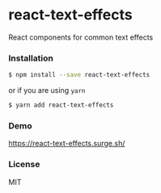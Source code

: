# react-text-effects

React components for common text effects

### Installation

```bash
$ npm install --save react-text-effects
```

or if you are using `yarn`

```bash
$ yarn add react-text-effects
```

### Demo

https://react-text-effects.surge.sh/

### License

MIT

